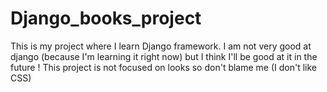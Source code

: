 # Django_books_project
This is my project where I learn Django framework.
I am not very good at django (because I'm learning it right now) but I think I'll be good at it in the future !
This project is not focused on looks so don't blame me (I don't like CSS)
